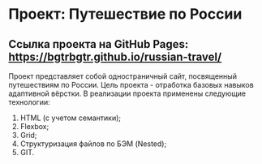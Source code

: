 # Проект: Путешествие по России

## Ссылка проекта на GitHub Pages: https://bgtrbgtr.github.io/russian-travel/

Проект представляет собой одностраничный сайт, посвященный путешествиям по России.
Цель проекта - отработка базовых навыков адаптивной вёрстки.
В реализации проекта применены следующие технологии:
1. HTML (с учетом семантики);
2. Flexbox;
3. Grid;
4. Структуризация файлов по БЭМ (Nested);
5. GIT.
